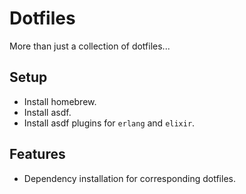 # Dotfiles

More than just a collection of dotfiles...

## Setup

- Install homebrew.
- Install asdf.
- Install asdf plugins for `erlang` and `elixir`.

## Features

- Dependency installation for corresponding dotfiles.

